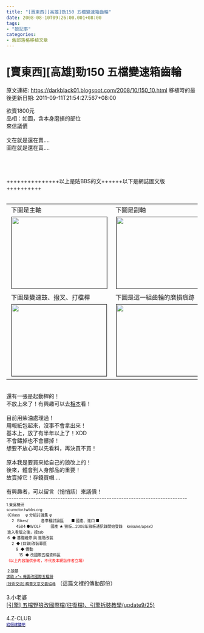 ```yaml
---
title: "[賣東西][高雄]勁150 五檔變速箱齒輪"
date: 2008-08-10T09:26:00.001+08:00
tags: 
- "狼記事"
categories:
- 舊部落格移植文章
---
```


# [賣東西][高雄]勁150 五檔變速箱齒輪

原文連結: https://darkblack01.blogspot.com/2008/10/150_10.html
移植時的最後更新日期: 2011-09-11T21:54:27.567+08:00

欲賣1800元<br />品相：如圖，含本身磨損的部位<br />來信議價<br /><br />文在就是還在賣....<br />圖在就是還在賣....<br /><br /><br /><a name='more'></a><br /><br />+++++++++++++++以上是貼BBS的文++++++以下是網誌圖文版++++++++++<br /><br /><table border="0" cellpadding="1" cellspacing="1"><tbody><tr> <td>&nbsp;下圖是主軸</td> <td>&nbsp;下圖是副軸</td> </tr><tr> <td>&nbsp;<img alt="" border="1" height="188" hspace="1" src="http://f5.wretch.yimg.com/darkblack/28/1062403132.jpg" vspace="1" width="251" /></td> <td>&nbsp;<img alt="" border="1" height="188" hspace="1" src="http://f5.wretch.yimg.com/darkblack/28/1062403133.jpg" vspace="1" width="250" /></td> </tr><tr> <td>&nbsp;下圖是變速鼓、撥叉、打檔桿</td> <td>&nbsp;下圖是這一組齒輪的磨損痕跡</td> </tr><tr> <td>&nbsp;<img alt="" border="1" height="188" hspace="1" src="http://f5.wretch.yimg.com/darkblack/28/1062403134.jpg" vspace="1" width="250" /></td> <td>&nbsp;<img alt="" border="1" height="188" hspace="1" src="http://f5.wretch.yimg.com/darkblack/28/1062403135.jpg" vspace="1" width="250" /></td> </tr></tbody> </table><br />還有一張是起動桿的！<br />不放上來了！有興趣可以去<a href="http://www.wretch.cc/album/album.php?id=darkblack&amp;book=28" target="_blank">相本</a>看！<br /><br />目前用柴油處理過！<br />用報紙包起來，沒事不會拿出來！<br />基本上，放了有半年以上了！XDD<br />不會鏽掉也不會髒掉！<br />想要不放心可以先看料，再決買不買！<br /><br />原本我是要買來給自己的狼改上的！<br />後來，體會到人身部品的重要！<br />故賣掉它！存錢買帽....<br /><br />有興趣者，可以留言（悄悄話）來議價！<br />--------------------------------------------------------------------------<br /><span class="Apple-style-span" style="font-size: x-small;">1.東吳機研</span><br /><span style="font-size: x-small;">scumotor.twbbs.org<br />&nbsp;(C)lass&nbsp;&nbsp;&nbsp;&nbsp; φ 分組討論集 φ<br />&nbsp; &nbsp; &nbsp;2&nbsp;&nbsp; Bikes/&nbsp;&nbsp;&nbsp;&nbsp;&nbsp;&nbsp;&nbsp;&nbsp;&nbsp;&nbsp;&nbsp; 各車種討論區&nbsp;&nbsp;&nbsp;&nbsp;&nbsp;&nbsp; ■ 國產、進口 ■<br />&nbsp; &nbsp; &nbsp; &nbsp; &nbsp;4584 ●WOLF&nbsp;&nbsp;&nbsp;&nbsp;&nbsp;&nbsp;&nbsp;&nbsp; 國產 ★ 狼板...2008年狼板通訊錄開始登錄&nbsp;&nbsp;&nbsp; keisuke/apex0&nbsp; <br />&nbsp;進入看版之後，按tab<br />&nbsp;6&nbsp; ◆ 基礎維修 與 進階改裝<br />&nbsp; &nbsp; &nbsp;2&nbsp; ◆ [目錄]改裝專區<br />&nbsp; &nbsp; &nbsp; &nbsp; &nbsp;9&nbsp; ◆ 傳動<br />&nbsp; &nbsp; &nbsp; &nbsp; &nbsp; &nbsp; 15&nbsp; ◆ 改國際五檔資料區<br /> <span style="color: red;">（以上內容謹供參考，不代表本網誌作者立場）</span><br /> <br />&nbsp;2.狼基<br /> <a href="http://family.saycoo.com/viewthread.php?tid=41487&amp;highlight=%A4%AD%C0%C9" target="_blank">求助 &gt;"&lt;  俺要改國際五檔辣</a></span><br /><span style="font-size: x-small;"><a href="http://family.saycoo.com/viewthread.php?tid=76010" target="_blank">[技術交流] 精華文章文義協尋</a></span> （這篇文裡的傳動部份）<br /><br />3.小老婆<br /><a href="http://forum.jorsindo.com/redirect.php?tid=2106070&amp;goto=newpost" target="_blank"><span class="headertxt">[引擎] 五檔野狼改國際檔(往復檔)、引擎拆裝教學(update9/25)</span></a><br /><br />4.Z-CLUB<br /><span class="Apple-style-span" style="font-size: x-small;"><a href="http://www.zclub.com.tw/dis/bs_list.asp?bsno=87473&amp;cateno=1" target="_blank"><span style="color: navy;">給個建議吧</span></a></span>

